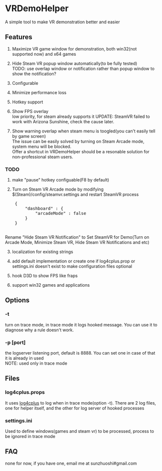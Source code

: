 # VRDemoHelper
A simple tool to make VR demonstration better and easier

## Features
1. Maximize VR game window for demonstration, both win32(not supported now) and x64 games  

2. Hide Steam VR popup window automatically(to be fully tested)  
TODO: use overlap window or notification rather than popup window to show the notification?

3. Configurable

4. Minimize performance loss

5. Hotkey support 

6. Show FPS overlay  
low priority, for steam already supports it
UPDATE: SteamVR failed to work with Arizona Sunshine, check the cause later.

7. Show warning overlap when steam menu is toogled(you can't easily tell by game screen)  
The issue can be easily solved by turning on Steam Arcade mode, system menu will be blocked.  
Offer a shortcut in VRDemoHelper should be a resonable solution for non-professional steam users.
### TODO 
1. make "pause" hotkey configuable(F8 by default)

2. Turn on Steam VR Arcade mode by modifying $(Steam)/config/steamvr.settings and restart SteamVR process   
	
	<pre>
	{
   		"dashboard" : {
      		"arcadeMode" : false
   		}
	}
	</pre>
Rename "Hide Steam VR Notification" to Set SteamVR for Demo(Turn on Arcade Mode, Minimize Steam VR, Hide Steam VR Notifications and etc)  

3. localization for existing strings

4. add default implementation or create one if log4cplus.prop or settings.ini doesn't exist to make configuration files optional  
   
5. hook D3D to show FPS like fraps

6. support win32 games and applications

## Options
### -t  
turn on trace mode, in trace mode it logs hooked message. You can use it to diagnose why a rule doesn't work.  
### -p [port]   
the logserver listening port, default is 8888. You can set one in case of that it is already in used  
NOTE: used only in trace mode  

## Files
### log4cplus.props  
It uses [log4cplus](https://github.com/log4cplus/log4cplus) to log when in trace mode(option -t). There are 2 log files, one for helper itself, and the other for log server of hooked processes 

### settings.ini  
Used to define windows(games and steam vr) to be processed, process to be ignored in trace mode

## FAQ
none for now, if you have one, email me at sunzhuoshi#gmail.com